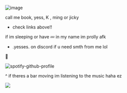 ![image](https://github.com/user-attachments/assets/af68f66d-368b-4b3e-af5f-ffee0a181646)

call me book, yess, K , ming or jicky

- check links above!!

if im sleeping or have 💤 in my name
im prolly afk

- .yesses. on discord if u need smth from me lol
  

🫧

![spotify-github-profile](https://spotify-github-profile.kittinanx.com/api/view?uid=31y6w4ujalx3wowyoazvrmnxa4qi&cover_image=true&theme=novatorem&show_offline=false&background_color=121212&interchange=false&bar_color=707070&bar_color_cover=true)

^ if theres a bar moving im listening to the music haha ez

![](https://komarev.com/ghpvc/?username=yess-es&style=platic-square&label=visitors)


